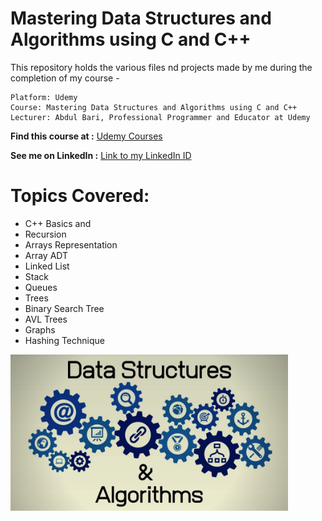 # Mastering Data Structures and Algorithms using C and C++
This repository holds the various files nd projects made by me during the completion of my course - 

    Platform: Udemy
    Course: Mastering Data Structures and Algorithms using C and C++ 
    Lecturer: Abdul Bari, Professional Programmer and Educator at Udemy 
__Find this course at :__ [Udemy Courses](https://www.udemy.com/course/datastructurescncpp/)

__See me on LinkedIn :__ [Link to my LinkedIn ID](https://www.linkedin.com/in/khajanbhatt/)
    
# Topics Covered:
  - C++ Basics and 
  - Recursion
  - Arrays Representation
  - Array ADT
  - Linked List
  - Stack
  - Queues
  - Trees
  - Binary Search Tree
  - AVL Trees
  - Graphs
  - Hashing Technique

<img src="DSA Image.jpeg" alt="DSA Course" height="250">
